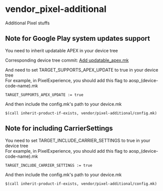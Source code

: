 # vendor_pixel-additional
Additional Pixel stuffs

## Note for Google Play system updates support
You need to inherit updatable APEX in your device tree

Corresponding device tree commit: [Add updatable_apex.mk](https://github.com/CarbonROM/android_device_google_cuttlefish/commit/d8193f25b3041b9f19f3d2f9a4710f44717d3b68)

And need to set TARGET_SUPPORTS_APEX_UPDATE to true in your device tree
<br>For example, in PixelExperience, you should add this flag to aosp_(device-code-name).mk

```TARGET_SUPPORTS_APEX_UPDATE := true```

And then include the config.mk's path to your device.mk

```$(call inherit-product-if-exists, vendor/pixel-additional/config.mk)```

## Note for including CarrierSettings
You need to set TARGET_INCLUDE_CARRIER_SETTINGS to true in your device tree
<br>For example, in PixelExperience, you should add this flag to aosp_(device-code-name).mk

```TARGET_INCLUDE_CARRIER_SETTINGS := true```

And then include the config.mk's path to your device.mk

```$(call inherit-product-if-exists, vendor/pixel-additional/config.mk)```

